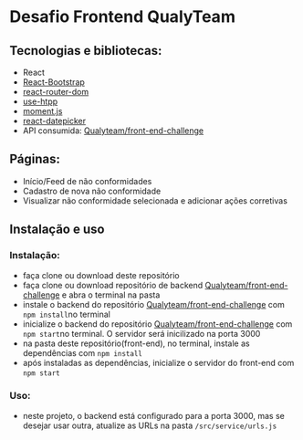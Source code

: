 # Desafio Frontend QualyTeam

## Tecnologias e bibliotecas:

- React
- [React-Bootstrap](https://react-bootstrap.github.io/)
- [react-router-dom](https://reactrouter.com/web/guides/quick-start)
- [use-htpp](https://www.npmjs.com/package/use-http)
- [moment.js](https://momentjs.com)
- [react-datepicker](https://www.npmjs.com/package/react-datepicker)
- API consumida: [Qualyteam/front-end-challenge](https://github.com/Qualyteam/front-end-challenge)

## Páginas:

- Início/Feed de não conformidades
- Cadastro de nova não conformidade
- Visualizar não conformidade selecionada e adicionar ações corretivas

## Instalação e uso

### Instalação:

- faça clone ou download deste repositório
- faça clone ou download repositório de backend [Qualyteam/front-end-challenge](https://github.com/Qualyteam/front-end-challenge) e abra o terminal na pasta
- instale o backend do repositório [Qualyteam/front-end-challenge](https://github.com/Qualyteam/front-end-challenge) com `npm install`no terminal
- inicialize o backend do repositório [Qualyteam/front-end-challenge](https://github.com/Qualyteam/front-end-challenge) com `npm start`no terminal. O servidor será inicilizado na porta 3000
- na pasta deste repositório(front-end), no terminal, instale as dependências com `npm install`
- após instaladas as dependências, inicialize o servidor do front-end com `npm start`

### Uso:

- neste projeto, o backend está configurado para a porta 3000, mas se desejar usar outra, atualize as URLs na pasta `/src/service/urls.js`
